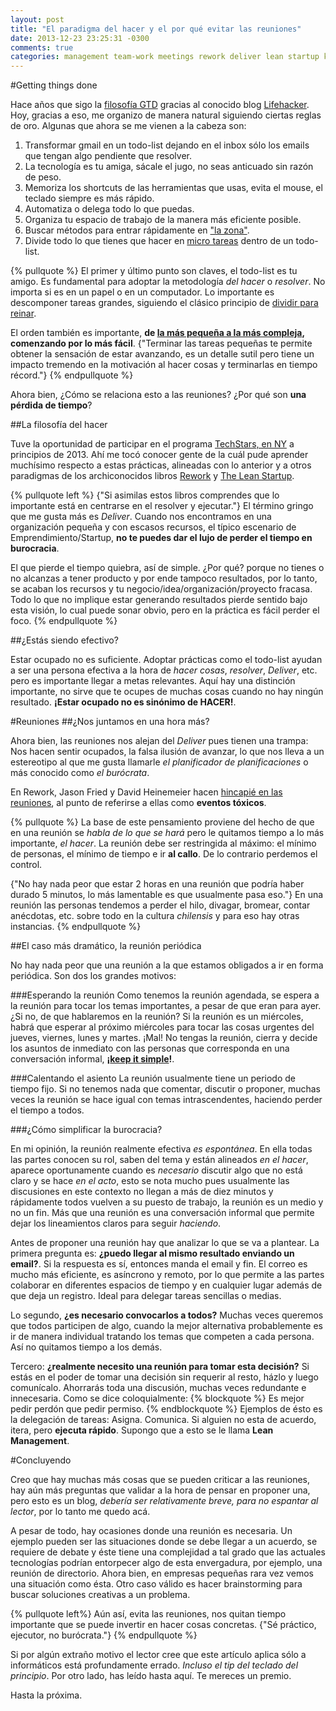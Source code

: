 ```yaml
---
layout: post
title: "El paradigma del hacer y el por qué evitar las reuniones"
date: 2013-12-23 23:25:31 -0300
comments: true
categories: management team-work meetings rework deliver lean startup kiss
---
```


#Getting things done

Hace años que sigo la [filosofía GTD][1] gracias al conocido blog [Lifehacker][2]. Hoy, gracias a eso, me organizo de manera natural siguiendo ciertas reglas de oro. Algunas que ahora se me vienen a la cabeza son:

[1]: http://en.wikipedia.org/wiki/Getting_Things_Done
[2]: http://lifehacker.com/search?q=gtd

1. Transformar gmail en un todo-list dejando en el inbox sólo los emails
que tengan algo pendiente que resolver.
2. La tecnología es tu amiga, sácale el jugo, no seas anticuado sin razón de peso.
3. Memoriza los shortcuts de las herramientas que usas, evita el mouse, el teclado siempre es más rápido.
4. Automatiza o delega todo lo que puedas.
5. Organiza tu espacio de trabajo de la manera más eficiente posible.
6. Buscar métodos para entrar rápidamente en ["la zona"][3].
7. Divide todo lo que tienes que hacer en [micro tareas][4] dentro de un todo-list.

[3]: http://en.wikipedia.org/wiki/Flow_(psychology)
[4]: http://facilethings.com/blog/en/small-things-first

{% pullquote %}
El primer y último punto son claves, el todo-list es tu amigo. Es fundamental para adoptar la metodología *del hacer* o *resolver*. No importa si es en un papel o en un computador. Lo importante es  descomponer tareas grandes, siguiendo el clásico principio de [dividir para reinar][5].

[5]: http://en.wikipedia.org/wiki/Divide_and_conquer_algorithm
El orden también es importante, **de [la más pequeña a la más compleja][6], comenzando por lo más fácil**. {"Terminar las tareas pequeñas te permite obtener la sensación de estar avanzando, es un detalle sutil pero tiene un impacto tremendo en la motivación al hacer cosas y terminarlas en tiempo récord."}
{% endpullquote %}

[6]: http://99u.com/articles/19139/start-small-why-tinkerers-get-things-done

Ahora bien, ¿Cómo se relaciona esto a las reuniones? 
¿Por qué son **una pérdida de tiempo**?
<!-- more -->

##La filosofía del hacer

Tuve la oportunidad de participar en el programa [TechStars, en NY][7]
a principios de 2013. Ahí me tocó conocer gente de la cuál pude aprender muchísimo respecto a estas prácticas, alineadas con lo anterior y a otros paradigmas de los archiconocidos libros [Rework][8] y [The Lean Startup][9].

[7]: http://www.techstars.com/program/locations/nyc/
[8]: http://s3.amazonaws.com/37assets/svn/Rework-by-Jason-Fried-and-David-Heinemeier-Hansson-Excerpts.pdf
[9]: http://theleanstartup.com/

{% pullquote left %}
{"Si asimilas estos libros comprendes que lo importante está en centrarse en 
el resolver y ejecutar."} El término gringo que me gusta más es *Deliver*. Cuando nos 
encontramos en una organización pequeña y con escasos recursos, el típico 
escenario de Emprendimiento/Startup, **no te puedes dar el lujo de perder 
el tiempo en burocracia**. 

El que pierde el tiempo quiebra, así de simple. ¿Por qué? porque no tienes o no alcanzas a tener producto y por ende tampoco resultados, por lo tanto, se acaban los recursos y tu negocio/idea/organización/proyecto fracasa. Todo lo que no implique estar generando resultados pierde sentido bajo esta visión, lo cual puede sonar obvio, pero en la práctica es fácil perder el foco.
{% endpullquote %}

##¿Estás siendo efectivo?

Estar ocupado no es suficiente. Adoptar prácticas como el todo-list ayudan a ser una persona efectiva a la hora de *hacer cosas*, *resolver*, *Deliver*, etc. pero es importante llegar a metas relevantes. Aquí hay una distinción importante, no sirve que te ocupes de muchas cosas cuando no hay ningún resultado. **¡Estar ocupado no es sinónimo de HACER!**.

#Reuniones
##¿Nos juntamos en una hora más?

Ahora bien, las reuniones nos alejan del *Deliver* pues tienen una trampa: Nos hacen sentir ocupados, la falsa ilusión de avanzar, lo que nos lleva a un estereotipo al que me gusta llamarle *el planificador de planificaciones* o más conocido como *el burócrata*. 

En Rework, Jason Fried y David Heinemeier hacen [hincapié en las reuniones][10], al punto de referirse a ellas como **eventos tóxicos**.

[10]: http://gettingreal.37signals.com/ch07_Meetings_Are_Toxic.php

{% pullquote %}
La base de este pensamiento proviene del hecho de que en una reunión se *habla de lo que se hará* pero le quitamos tiempo a lo más importante, *el hacer*. La reunión debe ser restringida al máximo: el mínimo de personas, el mínimo de tiempo e ir **al callo**. De lo contrario perdemos el control. 

{"No hay nada peor que estar 2 horas en una reunión que podría haber durado 5 minutos, lo más lamentable es que usualmente pasa eso."} En una reunión las personas tendemos a perder el hilo, divagar, bromear, contar anécdotas, etc. sobre todo en la cultura *chilensis* y para eso hay otras instancias.
{% endpullquote %}

##El caso más dramático, la reunión periódica

No hay nada peor que una reunión a la que estamos obligados a ir en forma periódica. Son dos los grandes motivos:

###Esperando la reunión
Como tenemos la reunión agendada, se espera a la reunión para tocar los temas importantes, a pesar de que eran para ayer. ¿Si no, de que hablaremos en la reunión? Si la reunión es un miércoles, habrá que esperar al próximo miércoles para tocar las cosas urgentes del jueves, viernes, lunes y martes. ¡Mal! No tengas la reunión, cierra y decide los asuntos de inmediato con las personas que corresponda en una conversación informal, **¡[keep it simple][11]!**.

[11]: http://es.wikipedia.org/wiki/Principio_KISS

###Calentando el asiento
La reunión usualmente tiene un periodo de tiempo fijo. Si no tenemos nada que comentar, discutir o proponer, muchas veces la reunión se hace igual con temas intrascendentes, haciendo perder el tiempo a todos.

###¿Cómo simplificar la burocracia?

En mi opinión, la reunión realmente efectiva *es espontánea*. En ella todas las partes conocen su rol, saben del tema y están alineados *en el hacer*, aparece oportunamente cuando es *necesario* discutir algo que no está claro y se hace *en el acto*, esto se nota mucho pues usualmente las discusiones en este contexto no llegan a más de diez minutos y rápidamente todos vuelven a su puesto de trabajo, la reunión es un medio y no un fin. Más que una reunión es una conversación informal que permite dejar los lineamientos claros para seguir *haciendo*.

Antes de proponer una reunión hay que analizar lo que se va a plantear. La primera pregunta es: **¿puedo llegar al mismo resultado enviando un email?**. Si la respuesta es sí, entonces manda el email y fin. El correo es mucho más eficiente, es asíncrono y remoto, por lo que permite a las partes colaborar en diferentes espacios de tiempo y en cualquier lugar además de que deja un registro. Ideal para delegar tareas sencillas o medias.

Lo segundo, **¿es necesario convocarlos a todos?** Muchas veces queremos que todos participen de algo, cuando la mejor alternativa probablemente es ir de manera individual tratando los temas que competen a cada persona. Así no quitamos tiempo a los demás.

Tercero: **¿realmente necesito una reunión para tomar esta decisión?**
Si estás en el poder de tomar una decisión sin requerir al resto, házlo y luego comunícalo. Ahorrarás toda una discusión, muchas veces redundante e innecesaria. Como se dice coloquialmente:
{% blockquote %}
Es mejor pedir perdón que pedir permiso. 
{% endblockquote %}
Ejemplos de ésto es la delegación de tareas: Asigna. Comunica. Si alguien no esta de acuerdo, itera, pero **ejecuta rápido**. Supongo que a esto se le llama **Lean Management**.

#Concluyendo

Creo que hay muchas más cosas que se pueden criticar a las reuniones, hay aún más preguntas que validar a la hora de pensar en proponer una, pero esto es un blog, *debería ser relativamente breve, para no espantar al lector*, por lo tanto me quedo acá.

A pesar de todo, hay ocasiones donde una reunión es necesaria. Un ejemplo pueden ser las situaciones donde se debe llegar a un acuerdo, se requiere de debate y éste tiene una complejidad a tal grado que las actuales tecnologías podrían entorpecer algo de esta envergadura, por ejemplo, una reunión de directorio. Ahora bien, en empresas pequeñas rara vez vemos una situación como ésta. Otro caso válido es hacer brainstorming para buscar soluciones creativas a un problema.

{% pullquote left%}
Aún así, evita las reuniones, nos quitan tiempo importante que se puede invertir en hacer cosas concretas. {"Sé práctico, ejecutor, no burócrata."}
{% endpullquote %}

Si por algún extraño motivo el lector cree que este artículo aplica sólo a informáticos está profundamente errado. *Incluso el tip del teclado del principio*. Por otro lado, has leído hasta aquí. Te mereces un premio.

Hasta la próxima.
